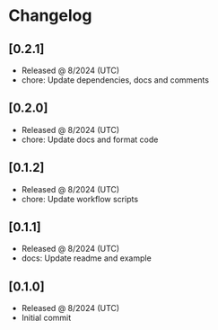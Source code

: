 # Changelog

## [0.2.1]

- Released @ 8/2024 (UTC)
- chore: Update dependencies, docs and comments

## [0.2.0]

- Released @ 8/2024 (UTC)
- chore: Update docs and format code

## [0.1.2]

- Released @ 8/2024 (UTC)
- chore: Update workflow scripts

## [0.1.1]

- Released @ 8/2024 (UTC)
- docs: Update readme and example

## [0.1.0]

- Released @ 8/2024 (UTC)
- Initial commit
